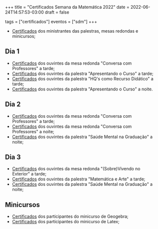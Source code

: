 +++
title = "Certificados Semana da Matemática 2022"
date = 2022-06-24T14:57:53-03:00
draft = false

tags = ["certificados"]
eventos = ["sdm"]
+++

- [Certificados](/arquivos/2023/sdm/sdm_palestrante_2023.pdf) dos ministrantes das palestras, mesas redondas e minicursos;

## Dia 1

- [Certificados](/arquivos/2022/sdm/dia1/sdm_mesa_2022.pdf) dos ouvintes da mesa redonda "Conversa com Professores" a tarde;
- [Certificados](/arquivos/2022/sdm/dia1/sdm_palestra1_2022.pdf) dos ouvintes da palestra "Apresentando o Curso" a tarde;
- [Certificados](/arquivos/2022/sdm/dia1/sdm_palestra2_2022.pdf) dos ouvintes da palestra "HQ's como Recurso Didático" a tarde;
- [Certificados](/arquivos/2022/sdm/dia1/sdm_palestra1_2022.pdf) dos ouvintes da palestra "Apresentando o Curso" a noite.

## Dia 2

- [Certificados](/arquivos/2022/sdm/dia2/sdm_mesa_tarde_2022.pdf) dos ouvintes da mesa redonda "Conversa com Professores" a tarde;
- [Certificados](/arquivos/2022/sdm/dia2/sdm_mesa_noite_2022.pdf) dos ouvintes da mesa redonda "Conversa com Professores" a noite;
- [Certificados](/arquivos/2022/sdm/dia2/sdm_palestra_noite_2022.pdf) dos ouvintes da palestra "Saúde Mental na Graduação" a noite;

## Dia 3

- [Certificados](/arquivos/2022/sdm/dia3/sdm_mesa_2022.pdf) dos ouvintes da mesa redonda "(Sobre)Vivendo no Exterior" a tarde;
- [Certificados](/arquivos/2022/sdm/dia3/sdm_palestra_tarde_2022.pdf) dos ouvintes da palestra "Matemática e Arte" a tarde;
- [Certificados](/arquivos/2022/sdm/dia3/sdm_palestra_noite_2022.pdf) dos ouvintes da palestra "Saúde Mental na Graduação" a noite;

## Minicursos

- [Certificados](/arquivos/2022/sdm/sdm_geogebra_2022.pdf) dos participantes do minicurso de Geogebra;
- [Certificados](/arquivos/2022/sdm/sdm_latex_2022.pdf) dos participantes do minicurso de Latex;
